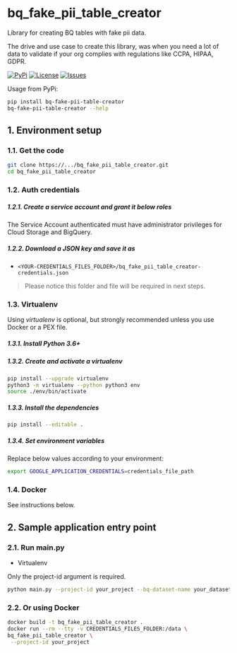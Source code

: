 # bq_fake_pii_table_creator

Library for creating BQ tables with fake pii data.

The drive and use case to create this library, was when you need a lot of data to validate if your org complies with regulations like
CCPA, HIPAA, GDPR.

[![PyPi][4]][5] [![License][6]][6] [![Issues][7]][8]

Usage from PyPi:
````bash
pip install bq-fake-pii-table-creator
bq-fake-pii-table-creator --help
````

## 1. Environment setup

### 1.1. Get the code

````bash
git clone https://.../bq_fake_pii_table_creator.git
cd bq_fake_pii_table_creator
````

### 1.2. Auth credentials

##### 1.2.1. Create a service account and grant it below roles

The Service Account authenticated must have administrator privileges for Cloud Storage and BigQuery.

##### 1.2.2. Download a JSON key and save it as
- `<YOUR-CREDENTIALS_FILES_FOLDER>/bq_fake_pii_table_creator-credentials.json`

> Please notice this folder and file will be required in next steps.

### 1.3. Virtualenv

Using *virtualenv* is optional, but strongly recommended unless you use Docker or a PEX file.

##### 1.3.1. Install Python 3.6+

##### 1.3.2. Create and activate a *virtualenv*

```bash
pip install --upgrade virtualenv
python3 -m virtualenv --python python3 env
source ./env/bin/activate
```

##### 1.3.3. Install the dependencies

```bash
pip install --editable .
```

##### 1.3.4. Set environment variables

Replace below values according to your environment:

```bash
export GOOGLE_APPLICATION_CREDENTIALS=credentials_file_path

```

### 1.4. Docker

See instructions below.

## 2. Sample application entry point

### 2.1. Run main.py

- Virtualenv

Only the project-id argument is required.

```bash
python main.py --project-id your_project --bq-dataset-name your_dataset --bq-table-name your_table --num-rows 5000 --num-cols 10 --obfuscate-col-names true
```


### 2.2. Or using Docker

```bash
docker build -t bq_fake_pii_table_creator .
docker run --rm --tty -v CREDENTIALS_FILES_FOLDER:/data \
bq_fake_pii_table_creator \
 --project-id your_project
```

[4]: https://img.shields.io/pypi/v/bq-fake-pii-table-creator.svg
[5]: https://pypi.org/project/bq-fake-pii-table-creator/
[6]: https://img.shields.io/github/license/mesmacosta/bq-fake-pii-table-creator.svg
[7]: https://img.shields.io/github/issues/mesmacosta/bq-fake-pii-table-creator.svg
[8]: https://github.com/mesmacosta/bq-fake-pii-table-creator/issues
